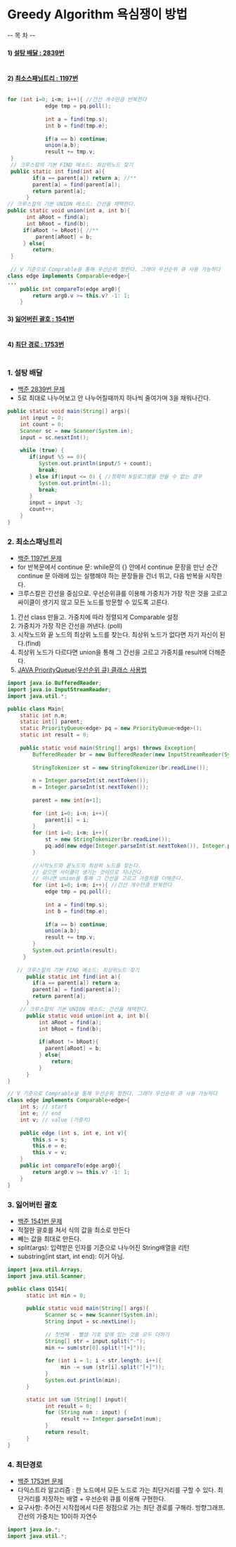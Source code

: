 # Greedy Algorithm 욕심쟁이 방법

-- 목  차 --
#### 1) [설탕 배달 : 2839번](#1-설탕-배달)
```java

```
#### 2) [최소스패닝트리 : 1197번](#2-최소스패닝트리)
```java

for (int i=0; i<m; i++){ //간선 개수만큼 반복한다
            edge tmp = pq.poll();
            
            int a = find(tmp.s); 
            int b = find(tmp.e); 
            
            if(a == b) continue;  
            union(a,b);  
            result += tmp.v; 
 }
 // 크루스칼의 기본 FIND 메소드: 최상위노드 찾기
 public static int find(int a){
        if(a == parent[a]) return a; //** 
        parent[a] = find(parent[a]);
        return parent[a];
      }
// 크루스칼의 기본 UNION 메소드: 간선을 채택한다.
public static void union(int a, int b){
      int aRoot = find(a);
      int bRoot = find(b);
     if(aRoot != bRoot){ //**
         parent[aRoot] = b;
     } else{
        return;
 }
 
 // V 기준으로 Comprable을 통해 우선순위 정한다. 그래야 우선순위 큐 사용 가능하다
class edge implements Comparable<edge>{
...
    public int compareTo(edge arg0){
        return arg0.v >= this.v? -1: 1;
    }
```

#### 3) [잃어버린 괄호 : 1541번](#3-잃어버린-괄호)
```java

```

#### 4) [최단 경로 : 1753번](#4-최단-경로)
```java

```


### 1. 설탕 배달
* [백준 2839번 문제](https://www.acmicpc.net/problem/2839)
* 5로 최대로 나누어보고 안 나누어질때까지 하나씩 줄여가며 3을 채워나간다. 
```java
public static void main(String[] args){
    int input = 0; 
    int count = 0;
    Scanner sc = new Scanner(System.in);
    input = sc.nesxtInt();
    
    while (true) {
       if(input %5 == 0){
          System.out.println(input/5 + count);
          break;
       } else if(input <= 0) { //정확히 N킬로그램을 만들 수 없는 경우
          System.out.println(-1);
          break;
       }
       input = input -3; 
       count++;
    }
}
```
### 2. 최소스패닝트리
* [백준 1197번 문제](https://www.acmicpc.net/problem/1197)
* for 반복문에서 continue 문: while문의 {} 안에서 continue 문장을 만난 순간 continue 문 아래에 있는 실행해야 하는 문장들을 건너 뛰고, 다음 반복을 시작한다. 
* 크루스칼은 간선을 중심으로. 우선순위큐를 이용해 가중치가 가장 작은 것을 고르고  싸이클이 생기지 않고 모든 노드를 방문할 수 있도록 고른다. 
1. 간선 class 만들고. 가중치에 따라 정렬되게 Comparable 설정
2. 가중치가 가장 작은 간선을 꺼낸다. (poll)
3. 시작노드와 끝 노드의 최상위 노드를 찾는다. 최상위 노드가 없다면 자기 자신이 된다.(find)
4. 최상위 노드가 다르다면 union을 통해 그 간선을 고르고 가중치를 result에 더해준다. 
5. [JAVA PriorityQueue(우선순위 큐) 클래스 사용법](https://github.com/yjo5252/practice-java/blob/master/datastructure/PriorityQueue.md)
```java
import java.io.BufferedReader;
import java.io.InputStreamReader;
import java.util.*;

public class Main{
    static int n,m;
    static int[] parent;
    static PriorityQueue<edge> pq = new PriorityQueue<edge>();
    static int result = 0;
    
    public static void main(String[] args) throws Exception{
        BufferedReader br = new BufferedReader(new InputStreamReader(System.in));
        
        StringTokenizer st = new StringTokenizer(br.readLine());
        
        n = Integer.parseInt(st.nextToken());
        m = Integer.parseInt(st.nextToken());
        
        parent = new int[n+1];
        
        for (int i=0; i<n; i++){
            parent[i] = i;
        }
        for (int i=0; i<m; i++){
            st = new StringTokenizer(br.readLine());
            pq.add(new edge(Integer.parseInt(st.nextToken()), Integer.parseInt(st.nextToken()), Integer.parseInt(st.nextToken()));
        }
        
        //시작노드와 끝노드의 최상위 노드를 찾는다. 
        // 같으면 사이클이 생기는 것이므로 지나간다. 
        // 아니면 union을 통해 그 간선을 고르고 가중치를 더해준다.
        for (int i=0; i<m; i++){ //간선 개수만큼 반복한다
            edge tmp = pq.poll();
            
            int a = find(tmp.s); 
            int b = find(tmp.e); 
            
            if(a == b) continue;  
            union(a,b);  
            result += tmp.v; 
        }
        System.out.println(result);
     }
   
   // 크루스칼의 기본 FIND 메소드: 최상위노드 찾기
      public static int find(int a){
        if(a == parent[a]) return a;
        parent[a] = find(parent[a]);
        return parent[a];
      }
    // 크루스칼의 기본 UNION 메소드: 간선을 채택한다.
      public static void union(int a, int b){
          int aRoot = find(a);
          int bRoot = find(b);
          
          if(aRoot != bRoot){
            parent[aRoot] = b;
          } else{
              return;
          }
      }
}

// V 기준으로 Comprable을 통해 우선순위 정한다. 그래야 우선순위 큐 사용 가능하다
class edge implements Comparable<edge>{
    int s; // start
    int e; // end 
    int v; // value (가중치)
    
    public edge (int s, int e, int v){
        this.s = s;
        this.e = e;
        this.v = v;
    }
    public int compareTo(edge arg0){
        return arg0.v >= this.v? -1: 1;
    }
}

```
### 3. 잃어버린 괄호
* [백준 1541번 문제](https://www.acmicpc.net/problem/1541)
* 적절한 괄호를 쳐서 식의 값을 최소로 만든다
* 빼는 값을 최대로 만든다. 
* split(args): 입력받은 인자를 기준으로 나누어진 String배열을 리턴
* substring(int start, int end): 이거 아님. 
```java
import java.util.Arrays;
import java.util.Scanner;

public class Q1541{
      static int min = 0;
      
      public static void main(String[] args){
            Scanner sc = new Scanner(System.in);
            String input = sc.nextLine();
            
            // 첫번째 - 뺄셈 기호 앞에 있는 것들 모두 더하기 
            String[] str = input.split("-");
            min += sum(str[0].split("[+]"));
            
            for (int i = 1; i < str.length; i++){
                 min -= sum (str[i].split("[+]"));
            }
            System.out.println(min);
      }

      static int sum (String[] input){
            int result = 0;
            for (String num : input) {
                 result += Integer.parseInt(num);            
            }
            return result;
      }
}

```

### 4. 최단경로 
* [백준 1753번 문제](https://www.acmicpc.net/problem/1753)
* 다익스트라 알고리즘 : 한 노드에서 모든 노드로 가는 최단거리를 구할 수 있다. 최단거리를 저장하는 배열 + 우선순위 큐를 이용해 구현한다. 
* 요구사항: 주어진 시작접에서 다른 정점으로 가는 최단 경로를 구해라. 방향그래프. 간선의 가중치는 10이하 자연수 

```java
import java.io.*;
import java.util.*;



```









